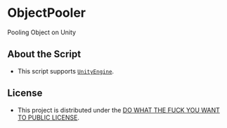 # ObjectPooler
Pooling Object on Unity

## About the Script
- This script supports [`UnityEngine`](https://unity3d.com/).

## License
- This project is distributed under the [DO WHAT THE FUCK YOU WANT TO PUBLIC LICENSE](https://en.wikipedia.org/wiki/WTFPL).

